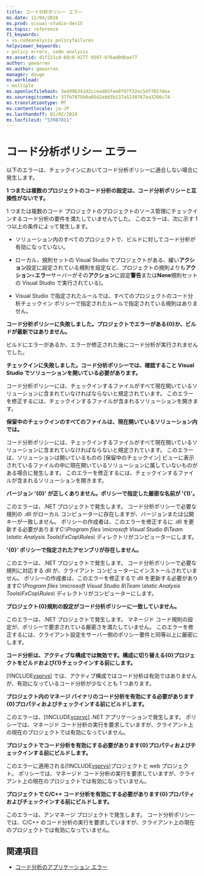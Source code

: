 ```yaml
---
title: コード分析ポリシー エラー
ms.date: 11/04/2016
ms.prod: visual-studio-dev15
ms.topic: reference
f1_keywords:
- vs.codeanalysis.policyfailures
helpviewer_keywords:
- policy errors, code analysis
ms.assetid: d1f221cd-68c0-4277-9397-b76ad0dbae77
author: gewarren
ms.author: gewarren
manager: douge
ms.workload:
- multiple
ms.openlocfilehash: 3edd9b341d2ccead65fee8f97f32ec54f7857dea
ms.sourcegitcommit: 37fb7075b0a65d2add3b137a5230767aa3266c74
ms.translationtype: MT
ms.contentlocale: ja-JP
ms.lasthandoff: 01/02/2019
ms.locfileid: "53987811"
---
```

# <a name="code-analysis-policy-errors"></a>コード分析ポリシー エラー

以下のエラーは、チェックインにおいてコード分析ポリシーに適合しない場合に発生します。

**1 つまたは複数のプロジェクトのコード分析の設定は、コード分析ポリシーと互換性がないです。**

1 つまたは複数のコード プロジェクトのプロジェクトのソース管理にチェックインするコード分析の要件を満たしていませんでした。 このエラーは、次に示す 1 つ以上の条件によって発生します。

- ソリューション内のすべてのプロジェクトで、ビルドに対してコード分析が有効になっていない。

- ローカル、規則セットの Visual Studio でプロジェクトがある、緩い**アクション**設定に設定されている規則を設定など、プロジェクトの規則よりも**アクション**=**エラー**サーバーがその**アクション**に設定**警告**または**None**規則セットの Visual Studio で実行されている)。

- Visual Studio で指定されたルールでは、すべてのプロジェクトのコード分析チェックイン ポリシーで指定されたルールで指定されている規則はありません。

**コード分析ポリシーに失敗しました。プロジェクトでエラーがある{0}か、ビルドが最新ではありません。**

ビルドにエラーがあるか、エラーが修正された後にコード分析が実行されませんでした。

**チェックインに失敗しました。コード分析ポリシーでは、確認すること Visual Studio でソリューションを開いている必要があります。**

コード分析ポリシーには、チェックインするファイルがすべて現在開いているソリューションに含まれていなければならないと規定されています。 このエラーを修正するには、チェックインするファイルが含まれるソリューションを開きます。

**保留中のチェックインのすべてのファイルは、現在開いているソリューション内では。**

コード分析ポリシーには、チェックインするファイルがすべて現在開いているソリューションに含まれていなければならないと規定されています。 このエラーは、ソリューションは開いているものの [保留中のチェックイン] ビューに表示されているファイルの中に現在開いているソリューションに属していないものがある場合に発生します。 このエラーを修正するには、チェックインするファイルが含まれるソリューションを開きます。

**バージョン '{0}' が正しくありません。ポリシーで指定した厳密な名前が '{1}'。**

このエラーは、.NET プロジェクトで発生します。 コード分析ポリシーで必要な規則の .dll がローカル コンピューターに存在しますが、バージョンまたは公開キーが一致しません。 ポリシーの作成者は、このエラーを修正するに .dll を更新する必要があります*C:\Program files \microsoft Visual Studio 8\Team \static Analysis Tools\FxCop\Rules\\* ディレクトリがコンピューターにします。

**'{0}' ポリシーで指定されたアセンブリが存在しません。**

このエラーは、.NET プロジェクトで発生します。 コード分析ポリシーで必要な規則に対応する dll が、クライアント コンピューターにインストールされていません。 ポリシーの作成者は、このエラーを修正するで dll を更新する必要があります*C:\Program files \microsoft Visual Studio 8\Team \static Analysis Tools\FxCop\Rules\\* ディレクトリがコンピューターにします。

**プロジェクト{0}規則の設定がコード分析ポリシーに一致していません。**

このエラーは、.NET プロジェクトで発生します。 マネージド コード規則の設定が、ポリシーで要求されている厳密さを満たしていません。 このエラーを修正するには、クライアント設定をサーバー側のポリシー要件と同等以上に厳密にします。

**コード分析は、アクティブな構成では無効です。構成に切り替える{0}プロジェクトをビルドおよび{1}チェックインする前にします。**

[!INCLUDE[vsprvs](../code-quality/includes/vsprvs_md.md)] では、アクティブ構成ではコード分析は有効ではありませんが、有効になっているコード分析が少なくとも 1 つあります。

**プロジェクト内のマネージ バイナリのコード分析を有効にする必要があります{0}プロパティおよびチェックインする前にビルドします。**

このエラーは、[!INCLUDE[vcprvc](../code-quality/includes/vcprvc_md.md)] .NET アプリケーションで発生します。 ポリシーでは、マネージド コード分析の実行を要求していますが、クライアント上の現在のプロジェクトでは有効になっていません。

**プロジェクトでコード分析を有効にする必要があります{0}プロパティおよびチェックインする前にビルドします。**

このエラーに適用される[!INCLUDE[vsprvs](../code-quality/includes/vsprvs_md.md)]プロジェクトと web プロジェクト。 ポリシーでは、マネージド コード分析の実行を要求していますが、クライアント上の現在のプロジェクトでは有効になっていません。

**プロジェクトで C/C++ コード分析を有効にする必要があります{0}プロパティおよびチェックインする前にビルドします。**

このエラーは、アンマネージ プロジェクトで発生します。 コード分析ポリシーでは、C/C++ のコード分析の実行を要求していますが、クライアント上の現在のプロジェクトでは有効になっていません。

## <a name="see-also"></a>関連項目

- [コード分析のアプリケーション エラー](../code-quality/code-analysis-application-errors.md)